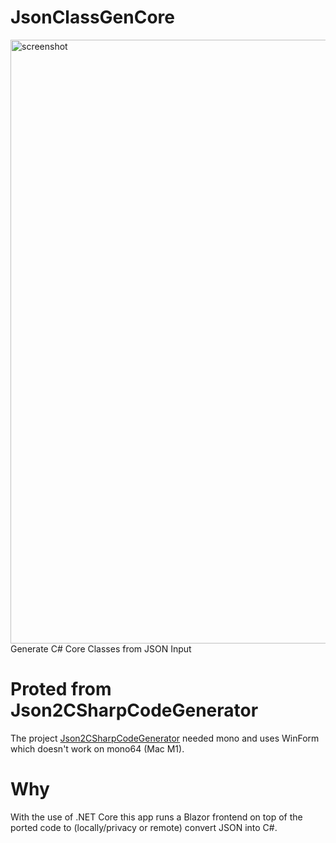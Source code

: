 # JsonClassGenCore
<img width="966" alt="screenshot" src="https://user-images.githubusercontent.com/77200435/197207268-2ce687a9-b931-4e5d-a0ce-8ffed90c5e37.png">
Generate C# Core Classes from JSON Input

# Proted from Json2CSharpCodeGenerator
The project [Json2CSharpCodeGenerator](https://github.com/Json2CSharp/Json2CSharpCodeGenerator/) needed mono and uses WinForm which doesn't work on mono64 (Mac M1).

# Why
With the use of .NET Core this app runs a Blazor frontend on top of the ported code to (locally/privacy or remote) convert JSON into C#.


